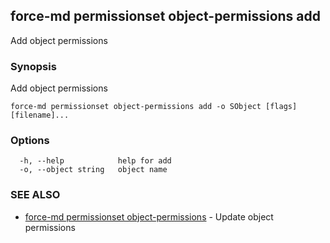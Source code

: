 ## force-md permissionset object-permissions add

Add object permissions

### Synopsis

Add object permissions

```
force-md permissionset object-permissions add -o SObject [flags] [filename]...
```

### Options

```
  -h, --help            help for add
  -o, --object string   object name
```

### SEE ALSO

* [force-md permissionset object-permissions](force-md_permissionset_object-permissions.md)	 - Update object permissions

